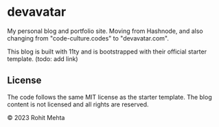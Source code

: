 # devavatar

My personal blog and portfolio site. Moving from Hashnode, and also changing from "code-culture.codes" to "devavatar.com".

This blog is built with 11ty and is bootstrapped with their official starter template. (todo: add link)

## License

The code follows the same MIT license as the starter template. The blog content is not licensed and all rights are reserved.

&copy; 2023 Rohit Mehta
